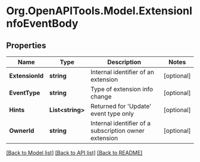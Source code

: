 
# Org.OpenAPITools.Model.ExtensionInfoEventBody

## Properties

Name | Type | Description | Notes
------------ | ------------- | ------------- | -------------
**ExtensionId** | **string** | Internal identifier of an extension | [optional] 
**EventType** | **string** | Type of extension info change | [optional] 
**Hints** | **List&lt;string&gt;** | Returned for &#39;Update&#39; event type only | [optional] 
**OwnerId** | **string** | Internal identifier of a subscription owner extension | [optional] 

[[Back to Model list]](../README.md#documentation-for-models)
[[Back to API list]](../README.md#documentation-for-api-endpoints)
[[Back to README]](../README.md)

